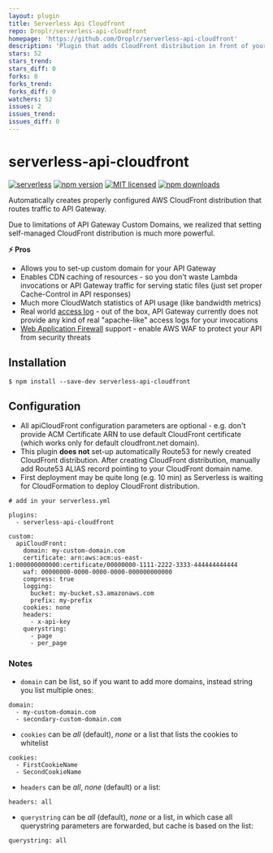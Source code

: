 ```yaml
---
layout: plugin
title: Serverless Api Cloudfront
repo: Droplr/serverless-api-cloudfront
homepage: 'https://github.com/Droplr/serverless-api-cloudfront'
description: 'Plugin that adds CloudFront distribution in front of your API Gateway for custom domain, CDN caching and access log.'
stars: 52
stars_trend: 
stars_diff: 0
forks: 8
forks_trend: 
forks_diff: 0
watchers: 52
issues: 2
issues_trend: 
issues_diff: 0
---
```



# serverless-api-cloudfront

[![serverless](http://public.serverless.com/badges/v3.svg)](http://www.serverless.com)
[![npm version](https://badge.fury.io/js/serverless-api-cloudfront.svg)](https://badge.fury.io/js/serverless-api-cloudfront)
[![MIT licensed](https://img.shields.io/badge/license-MIT-blue.svg)](https://raw.githubusercontent.com/Droplr/serverless-api-cloudfront/master/LICENSE)
[![npm downloads](https://img.shields.io/npm/dt/serverless-api-cloudfront.svg?style=flat)](https://www.npmjs.com/package/serverless-api-cloudfront)

Automatically creates properly configured AWS CloudFront distribution that routes traffic
to API Gateway.

Due to limitations of API Gateway Custom Domains, we realized that setting self-managed CloudFront distribution is much more powerful.

**:zap: Pros**

- Allows you to set-up custom domain for your API Gateway
- Enables CDN caching of resources - so you don't waste Lambda invocations or API Gateway traffic
  for serving static files (just set proper Cache-Control in API responses)
- Much more CloudWatch statistics of API usage (like bandwidth metrics)
- Real world [access log](https://docs.aws.amazon.com/AmazonCloudFront/latest/DeveloperGuide/AccessLogs.html) - out of the box, API Gateway currently does not provide any kind of real "apache-like" access logs for your invocations
- [Web Application Firewall](https://aws.amazon.com/waf/) support - enable AWS WAF to protect your API from security threats

## Installation

```
$ npm install --save-dev serverless-api-cloudfront
```

## Configuration

* All apiCloudFront configuration parameters are optional - e.g. don't provide ACM Certificate ARN
  to use default CloudFront certificate (which works only for default cloudfront.net domain).
* This plugin **does not** set-up automatically Route53 for newly created CloudFront distribution.
  After creating CloudFront distribution, manually add Route53 ALIAS record pointing to your
  CloudFront domain name.
* First deployment may be quite long (e.g. 10 min) as Serverless is waiting for
  CloudFormation to deploy CloudFront distribution.

```
# add in your serverless.yml

plugins:
  - serverless-api-cloudfront

custom:
  apiCloudFront:
    domain: my-custom-domain.com
    certificate: arn:aws:acm:us-east-1:000000000000:certificate/00000000-1111-2222-3333-444444444444
    waf: 00000000-0000-0000-0000-000000000000
    compress: true
    logging:
      bucket: my-bucket.s3.amazonaws.com
      prefix: my-prefix
    cookies: none
    headers:
      - x-api-key
    querystring:
      - page
      - per_page
```

### Notes

* `domain` can be list, so if you want to add more domains, instead string you list multiple ones:

```
domain:
  - my-custom-domain.com
  - secondary-custom-domain.com
```

* `cookies` can be *all* (default), *none* or a list that lists the cookies to whitelist
```
cookies:
  - FirstCookieName
  - SecondCookieName
```

* `headers` can be *all*, *none* (default) or a list:

```
headers: all
```

* `querystring` can be *all* (default), *none* or a list, in which case all querystring parameters are forwarded, but cache is based on the list:

```
querystring: all
```
